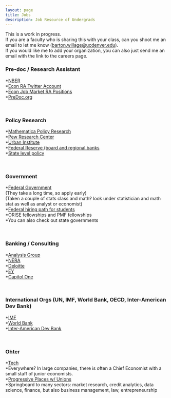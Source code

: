 ```yaml
---
layout: page
title: Jobs
description: Job Resource of Undergrads
---
```


This is a work in progress. <br>
If you are a faculty who is sharing this with your class, can you shoot me an email to let me know ([barton.willage@ucdenver.edu](barton.willage@ucdenver.edu)). <br>
If you would like me to add your organization, you can also just send me an email with the link to the careers page.<br>


### Pre-doc / Research Assistant
*[NBER](https://www.nber.org/jobs/nonnberjobs.html)<br>
*[Econ RA Twitter Account](https://twitter.com/econ_ra)<br>
*[Econ Job Market RA Positions](https://econjobmarket.org/market)<br>
*[PreDoc.org](https://predoc.org/opportunities)<br>

<br>

### Policy Research
*[Mathematica Policy Research](https://www.mathematica.org/career-opportunities)<br>
*[Pew Research Center](https://www.pewresearch.org/about/careers/)<br>
*[Urban Institute](https://www.urban.org/aboutus/who-we-are/careers)<br>
*[Federal Reserve (board and regional banks](https://www.federalreserve.gov/careers.htm)<br>
*[State level policy](https://earn.us/directory/)<br>

<br>

### Government
*[Federal Government](https://www.usajobs.gov/)<br>
 (They take a long time, so apply early)<br>
 (Taken a couple of stats class and math? look under statistician and math stat as well as analyst or economist)<br>
*[Federal hiring path for students](https://www.usajobs.gov/help/working-in-government/unique-hiring-paths/students/)<br>
*ORISE fellowships and PMF fellowships<br>
*You can also check out state governments

<br>

### Banking / Consulting
*[Analysis Group](https://www.analysisgroup.com/careers/)<br>
*[NERA](https://www.nera.com/careers.html)<br>
*[Deloitte](https://www2.deloitte.com/us/en/pages/careers/topics/careers.html)<br>
*[EY](https://www.ey.com/en_us/careers)<br>
*[Capitol One](https://www.capitalonecareers.com/)<br>

<br>

### International Orgs (UN, IMF, World Bank, OECD, Inter-American Dev Bank)
*[IMF](https://www.imf.org/en/About/Recruitment)<br>
*[World Bank](https://www.worldbank.org/en/about/careers)<br>
*[Inter-American Dev Bank](https://jobs.iadb.org/en)<br>

<br>

### Ohter
*[Tech](https://www.dice.com/jobs/)<br>
*Everywhere? In large companies, there is often a Chief Economist with a small staff of junior economists.<br>
*[Progressive Places w/ Unions](https://npeu.org/)<br>
*Springboard to many sectors: market research, credit analytics, data science, finance, but also business management, law, entrepreneurship




<!--[click here for the most recent version of the paper]({{ BASE_PATH}}/pages/working_papers/sample-working-paper.pdf)


<!-- Note: this is how to write a comment in HTML. Everything in here won't show up on your webpage.-->

<!--
To increase the size of the title, use fewer # in front of the paper title.
To decrease the size of the title, use more #. 
To remove the italics, remove the * before and after the description
To remove the underline from the title, remove the <u> tags (<u> and </u>)
-->

